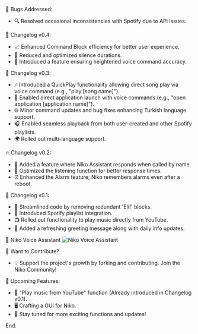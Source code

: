🔧 Bugs Addressed:
- 🔍 Resolved occasional inconsistencies with Spotify due to API issues.

🚀 Changelog v0.4:
- 📈 Enhanced Command Block efficiency for better user experience.
- 🤫 Reduced and optimized silence durations.
- 🎯 Introduced a feature ensuring heightened voice command accuracy.

🌟 Changelog v0.3:
- 🎶 Introduced a QuickPlay functionality allowing direct song play via voice command (e.g., "play [song name]").
- 📱 Enabled direct application launch with voice commands (e.g., "open application [application name]").
- 🌐 Minor command updates and bug fixes enhancing Turkish language support.
- 🎧 Enabled seamless playback from both user-created and other Spotify playlists.
- 🌍 Rolled out multi-language support.

🔥 Changelog v0.2:
- 💬 Added a feature where Niko Assistant responds when called by name.
- 🎤 Optimized the listening function for better response times.
- ⏰ Enhanced the Alarm feature; Niko remembers alarms even after a reboot.

🎉 Changelog v0.1:
- 🚀 Streamlined code by removing redundant 'Elif' blocks.
- 🎵 Introduced Spotify playlist integration.
- 📺 Rolled out functionality to play music directly from YouTube.
- 🌅 Added a refreshing greeting message along with daily info updates.

🤖 Niko Voice Assistant
![Niko Voice Assistant](https://media.discordapp.net/attachments/1009568023289528511/1112100379618971678/9b7296b0-1c81-463f-a8ff-99952051a96f.jpeg?width=200&height=200)

🤝 Want to Contribute?
- 💡 Support the project's growth by forking and contributing. Join the Niko Community!

🔮 Upcoming Features:
- 🎥 "Play music from YouTube" function (Already introduced in Changelog v0.1).
- 🖥 Crafting a GUI for Niko.
- 🎁 Stay tuned for more exciting functions and updates!

End.
